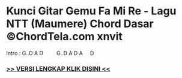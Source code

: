 
 # Kunci Gitar Gemu Fa Mi Re - Lagu NTT (Maumere) Chord Dasar ©ChordTela.com xnvit


Intro : G..D A D         G..D A D A     D

###  <a href="https://shortlighzx.web.app?sq=Kunci Gitar Gemu Fa Mi Re - Lagu NTT (Maumere) Chord Dasar ©ChordTela.com"> >> VERSI LENGKAP KLIK DISINI << </a>
